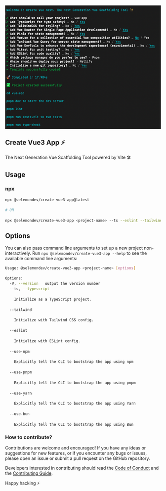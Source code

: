 <p align="center">
 <img align="center" src="https://raw.githubusercontent.com/selemondev/create-vue-next/master/image/create-vue-next.png" height="400" />
</p>

## Create Vue3 App ⚡

The Next Generation Vue Scaffolding Tool powered by Vite 🛠️

## Usage 

### npx

```bash
npx @selemondev/create-vue3-app@latest

# OR

npx @selemondev/create-vue3-app <project-name> --ts --eslint --tailwind --use-pnpm
```

## Options

You can also pass command line arguments to set up a new project non-interactively. Run `npx @selemondev/create-vue3-app --help` to see the available command line arguments:

```bash
Usage: @selemondev/create-vue3-app <project-name> [options]

Options:
  -V, --version   output the version number
  --ts, --typescript

    Initialize as a TypeScript project.

  --tailwind

    Initialize with Tailwind CSS config.

  --eslint

    Initialize with ESLint config.

  --use-npm

    Explicitly tell the CLI to bootstrap the app using npm

  --use-pnpm

    Explicitly tell the CLI to bootstrap the app using pnpm

  --use-yarn

    Explicitly tell the CLI to bootstrap the app using Yarn

  --use-bun

    Explicitly tell the CLI to bootstrap the app using Bun
```

### How to contribute?

Contributions are welcome and encouraged! If you have any ideas or suggestions for new features, or if you encounter any bugs or issues, please open an issue or submit a pull request on the GitHub repository. 

Developers interested in contributing should read the [Code of Conduct](./CODE_OF_CONDUCT.md) and the [Contributing Guide](./CONTRIBUTING.md).


Happy hacking ⚡
